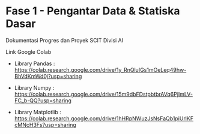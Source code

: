 # Fase 1 - Pengantar Data & Statiska Dasar
Dokumentasi Progres dan Proyek SCIT Divisi AI

Link Google Colab
- Library Pandas : https://colab.research.google.com/drive/1y_RnQluIGs1mOeLeq49hw-BhVdKmWd0j?usp=sharing

- Library Numpy : https://colab.research.google.com/drive/15m9dbFDstpbtbrAVq6PjImLV-FC_b-QQ?usp=sharing

- Library Matplotlib : https://colab.research.google.com/drive/1hHRpNWuzJsNsFaQb1piUrlKFcMNcH3Fs?usp=sharing
